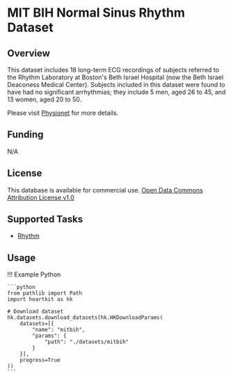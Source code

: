 # MIT BIH Normal Sinus Rhythm Dataset

## <span class="sk-h2-span">Overview</span>

This dataset includes 18 long-term ECG recordings of subjects referred to the Rhythm Laboratory at Boston's Beth Israel Hospital (now the Beth Israel Deaconess Medical Center). Subjects included in this dataset were found to have had no significant arrhythmias; they include 5 men, aged 26 to 45, and 13 women, aged 20 to 50.

Please visit [Physionet](https://doi.org/10.13026/C2NK5R) for more details.

## <span class="sk-h2-span">Funding</span>

N/A

## <span class="sk-h2-span">License</span>

This database is available for commercial use. [Open Data Commons Attribution License v1.0](https://physionet.org/content/nsrdb/view-license/1.0.0/)

## <span class="sk-h2-span">Supported Tasks</span>

* [Rhythm](../tasks/rhythm.md)


## <span class="sk-h2-span">Usage</span>

!!! Example Python

    ```python
    from pathlib import Path
    import heartkit as hk

    # Download dataset
    hk.datasets.download_datasets(hk.HKDownloadParams(
        datasets=[{
            "name": "mitbih",
            "params": {
                "path": "./datasets/mitbih"
            }
        }],
        progress=True
    ))
    ```

